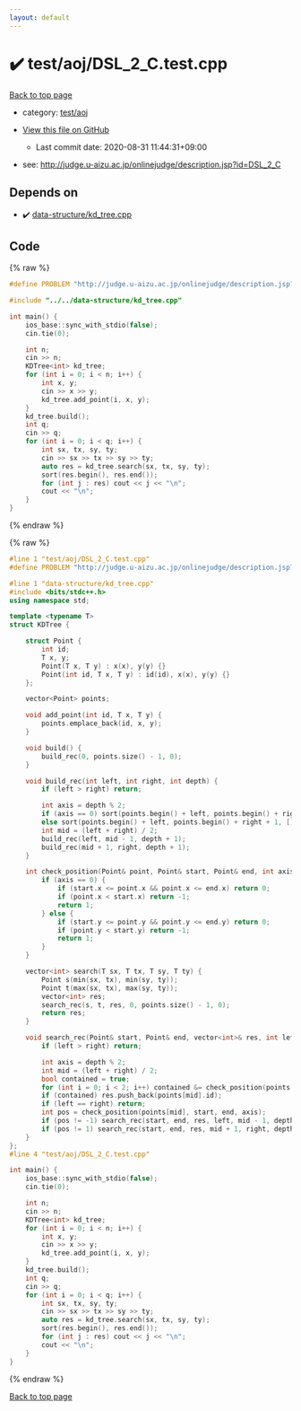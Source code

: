 ```yaml
---
layout: default
---
```


<!-- mathjax config similar to math.stackexchange -->
<script type="text/javascript" async
  src="https://cdnjs.cloudflare.com/ajax/libs/mathjax/2.7.5/MathJax.js?config=TeX-MML-AM_CHTML">
</script>
<script type="text/x-mathjax-config">
  MathJax.Hub.Config({
    TeX: { equationNumbers: { autoNumber: "AMS" }},
    tex2jax: {
      inlineMath: [ ['$','$'] ],
      processEscapes: true
    },
    "HTML-CSS": { matchFontHeight: false },
    displayAlign: "left",
    displayIndent: "2em"
  });
</script>

<script type="text/javascript" src="https://cdnjs.cloudflare.com/ajax/libs/jquery/3.4.1/jquery.min.js"></script>
<script src="https://cdn.jsdelivr.net/npm/jquery-balloon-js@1.1.2/jquery.balloon.min.js" integrity="sha256-ZEYs9VrgAeNuPvs15E39OsyOJaIkXEEt10fzxJ20+2I=" crossorigin="anonymous"></script>
<script type="text/javascript" src="../../../assets/js/copy-button.js"></script>
<link rel="stylesheet" href="../../../assets/css/copy-button.css" />


# :heavy_check_mark: test/aoj/DSL_2_C.test.cpp

<a href="../../../index.html">Back to top page</a>

* category: <a href="../../../index.html#0d0c91c0cca30af9c1c9faef0cf04aa9">test/aoj</a>
* <a href="{{ site.github.repository_url }}/blob/master/test/aoj/DSL_2_C.test.cpp">View this file on GitHub</a>
    - Last commit date: 2020-08-31 11:44:31+09:00


* see: <a href="http://judge.u-aizu.ac.jp/onlinejudge/description.jsp?id=DSL_2_C">http://judge.u-aizu.ac.jp/onlinejudge/description.jsp?id=DSL_2_C</a>


## Depends on

* :heavy_check_mark: <a href="../../../library/data-structure/kd_tree.cpp.html">data-structure/kd_tree.cpp</a>


## Code

<a id="unbundled"></a>
{% raw %}
```cpp
#define PROBLEM "http://judge.u-aizu.ac.jp/onlinejudge/description.jsp?id=DSL_2_C"

#include "../../data-structure/kd_tree.cpp"

int main() {
    ios_base::sync_with_stdio(false);
    cin.tie(0);

    int n;
    cin >> n;
    KDTree<int> kd_tree;
    for (int i = 0; i < n; i++) {
        int x, y;
        cin >> x >> y;
        kd_tree.add_point(i, x, y);
    }
    kd_tree.build();
    int q;
    cin >> q;
    for (int i = 0; i < q; i++) {
        int sx, tx, sy, ty;
        cin >> sx >> tx >> sy >> ty;
        auto res = kd_tree.search(sx, tx, sy, ty);
        sort(res.begin(), res.end());
        for (int j : res) cout << j << "\n";
        cout << "\n";
    }
}
```
{% endraw %}

<a id="bundled"></a>
{% raw %}
```cpp
#line 1 "test/aoj/DSL_2_C.test.cpp"
#define PROBLEM "http://judge.u-aizu.ac.jp/onlinejudge/description.jsp?id=DSL_2_C"

#line 1 "data-structure/kd_tree.cpp"
#include <bits/stdc++.h>
using namespace std;

template <typename T>
struct KDTree {

    struct Point {
        int id;
        T x, y;
        Point(T x, T y) : x(x), y(y) {}
        Point(int id, T x, T y) : id(id), x(x), y(y) {}
    };

    vector<Point> points;

    void add_point(int id, T x, T y) {
        points.emplace_back(id, x, y);
    }

    void build() {
        build_rec(0, points.size() - 1, 0);
    }

    void build_rec(int left, int right, int depth) {
        if (left > right) return;

        int axis = depth % 2;
        if (axis == 0) sort(points.begin() + left, points.begin() + right + 1, [](const auto& p1, const auto& p2) { return p1.x < p2.x; });
        else sort(points.begin() + left, points.begin() + right + 1, [](const auto& p1, const auto& p2) { return p1.y < p2.y; });
        int mid = (left + right) / 2;
        build_rec(left, mid - 1, depth + 1);
        build_rec(mid + 1, right, depth + 1);
    }

    int check_position(Point& point, Point& start, Point& end, int axis) {
        if (axis == 0) {
            if (start.x <= point.x && point.x <= end.x) return 0;
            if (point.x < start.x) return -1;
            return 1;
        } else {
            if (start.y <= point.y && point.y <= end.y) return 0;
            if (point.y < start.y) return -1;
            return 1;
        }
    }

    vector<int> search(T sx, T tx, T sy, T ty) {
        Point s(min(sx, tx), min(sy, ty));
        Point t(max(sx, tx), max(sy, ty));
        vector<int> res;
        search_rec(s, t, res, 0, points.size() - 1, 0);
        return res;
    }

    void search_rec(Point& start, Point& end, vector<int>& res, int left, int right, int depth) {
        if (left > right) return;

        int axis = depth % 2;
        int mid = (left + right) / 2;
        bool contained = true;
        for (int i = 0; i < 2; i++) contained &= check_position(points[mid], start, end, i) == 0;
        if (contained) res.push_back(points[mid].id);
        if (left == right) return;
        int pos = check_position(points[mid], start, end, axis);
        if (pos != -1) search_rec(start, end, res, left, mid - 1, depth + 1);
        if (pos != 1) search_rec(start, end, res, mid + 1, right, depth + 1);
    }
};
#line 4 "test/aoj/DSL_2_C.test.cpp"

int main() {
    ios_base::sync_with_stdio(false);
    cin.tie(0);

    int n;
    cin >> n;
    KDTree<int> kd_tree;
    for (int i = 0; i < n; i++) {
        int x, y;
        cin >> x >> y;
        kd_tree.add_point(i, x, y);
    }
    kd_tree.build();
    int q;
    cin >> q;
    for (int i = 0; i < q; i++) {
        int sx, tx, sy, ty;
        cin >> sx >> tx >> sy >> ty;
        auto res = kd_tree.search(sx, tx, sy, ty);
        sort(res.begin(), res.end());
        for (int j : res) cout << j << "\n";
        cout << "\n";
    }
}

```
{% endraw %}

<a href="../../../index.html">Back to top page</a>

